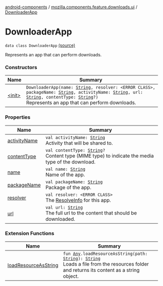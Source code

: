 [android-components](../../index.md) / [mozilla.components.feature.downloads.ui](../index.md) / [DownloaderApp](./index.md)

# DownloaderApp

`data class DownloaderApp` [(source)](https://github.com/mozilla-mobile/android-components/blob/master/components/feature/downloads/src/main/java/mozilla/components/feature/downloads/ui/DownloaderApp.kt#L22)

Represents an app that can perform downloads.

### Constructors

| Name | Summary |
|---|---|
| [&lt;init&gt;](-init-.md) | `DownloaderApp(name: `[`String`](https://kotlinlang.org/api/latest/jvm/stdlib/kotlin/-string/index.html)`, resolver: <ERROR CLASS>, packageName: `[`String`](https://kotlinlang.org/api/latest/jvm/stdlib/kotlin/-string/index.html)`, activityName: `[`String`](https://kotlinlang.org/api/latest/jvm/stdlib/kotlin/-string/index.html)`, url: `[`String`](https://kotlinlang.org/api/latest/jvm/stdlib/kotlin/-string/index.html)`, contentType: `[`String`](https://kotlinlang.org/api/latest/jvm/stdlib/kotlin/-string/index.html)`?)`<br>Represents an app that can perform downloads. |

### Properties

| Name | Summary |
|---|---|
| [activityName](activity-name.md) | `val activityName: `[`String`](https://kotlinlang.org/api/latest/jvm/stdlib/kotlin/-string/index.html)<br>Activity that will be shared to. |
| [contentType](content-type.md) | `val contentType: `[`String`](https://kotlinlang.org/api/latest/jvm/stdlib/kotlin/-string/index.html)`?`<br>Content type (MIME type) to indicate the media type of the download. |
| [name](name.md) | `val name: `[`String`](https://kotlinlang.org/api/latest/jvm/stdlib/kotlin/-string/index.html)<br>Name of the app. |
| [packageName](package-name.md) | `val packageName: `[`String`](https://kotlinlang.org/api/latest/jvm/stdlib/kotlin/-string/index.html)<br>Package of the app. |
| [resolver](resolver.md) | `val resolver: <ERROR CLASS>`<br>The [ResolveInfo](#) for this app. |
| [url](url.md) | `val url: `[`String`](https://kotlinlang.org/api/latest/jvm/stdlib/kotlin/-string/index.html)<br>The full url to the content that should be downloaded. |

### Extension Functions

| Name | Summary |
|---|---|
| [loadResourceAsString](../../mozilla.components.support.test.file/kotlin.-any/load-resource-as-string.md) | `fun `[`Any`](https://kotlinlang.org/api/latest/jvm/stdlib/kotlin/-any/index.html)`.loadResourceAsString(path: `[`String`](https://kotlinlang.org/api/latest/jvm/stdlib/kotlin/-string/index.html)`): `[`String`](https://kotlinlang.org/api/latest/jvm/stdlib/kotlin/-string/index.html)<br>Loads a file from the resources folder and returns its content as a string object. |

